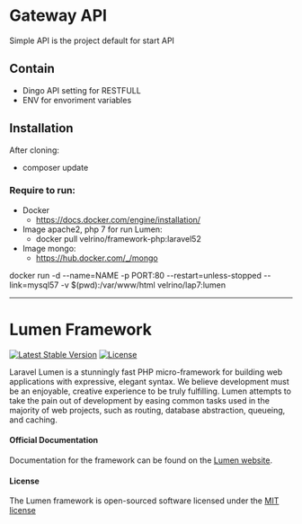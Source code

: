 # Gateway API


Simple API is the project default for start API

## Contain
  - Dingo API setting for RESTFULL
  - ENV for envoriment variables

## Installation

After cloning:
- composer update

### Require to run:

 - Docker
	 - https://docs.docker.com/engine/installation/
 -  Image apache2, php 7 for run Lumen:
	 - docker pull velrino/framework-php:laravel52
 -  Image mongo:
	 - https://hub.docker.com/_/mongo


docker run -d --name=NAME -p PORT:80 --restart=unless-stopped --link=mysql57 -v $(pwd):/var/www/html velrino/lap7:lumen

----------


# Lumen Framework

[![Latest Stable Version](https://poser.pugx.org/laravel/lumen-framework/v/stable.svg)](https://packagist.org/packages/laravel/lumen-framework)
[![License](https://poser.pugx.org/laravel/lumen-framework/license.svg)](https://packagist.org/packages/laravel/lumen-framework)

Laravel Lumen is a stunningly fast PHP micro-framework for building web applications with expressive, elegant syntax. We believe development must be an enjoyable, creative experience to be truly fulfilling. Lumen attempts to take the pain out of development by easing common tasks used in the majority of web projects, such as routing, database abstraction, queueing, and caching.

#### Official Documentation

Documentation for the framework can be found on the [Lumen website](http://lumen.laravel.com/docs).

#### License

The Lumen framework is open-sourced software licensed under the [MIT license](http://opensource.org/licenses/MIT)
